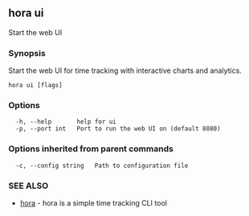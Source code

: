 ## hora ui

Start the web UI

### Synopsis

Start the web UI for time tracking with interactive charts and analytics.

```
hora ui [flags]
```

### Options

```
  -h, --help       help for ui
  -p, --port int   Port to run the web UI on (default 8080)
```

### Options inherited from parent commands

```
  -c, --config string   Path to configuration file
```

### SEE ALSO

* [hora](README.md)	 - hora is a simple time tracking CLI tool

